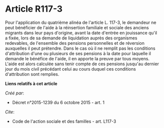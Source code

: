 # Article R117-3

Pour l'application du quatrième alinéa de l'article L. 117-3, le demandeur ne peut bénéficier de l'aide à la réinsertion
familiale et sociale des anciens migrants dans leur pays d'origine, avant la date d'entrée en jouissance qu'il a fixée, lors
de sa demande de liquidation auprès des organismes redevables, de l'ensemble des pensions personnelles et de réversion
auxquelles il peut prétendre. Dans le cas où il ne remplit pas les conditions d'attribution d'une ou plusieurs de ses
pensions à la date pour laquelle il demande le bénéfice de l'aide, il en apporte la preuve par tous moyens. L'aide est alors
calculée sans tenir compte de ces pensions jusqu'au dernier jour du mois civil précédant celui au cours duquel ces conditions
d'attribution sont remplies.

**Liens relatifs à cet article**

_Créé par_:

  - Décret n°2015-1239 du 6 octobre 2015 - art. 1

_Cite_:

  - Code de l'action sociale et des familles - art. L117-3
